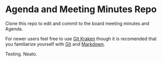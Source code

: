 # Agenda and Meeting Minutes Repo

Clone this repo to edit and commit to the board meeting minutes and Agenda.

For newer users feel free to use [Git Kraken](https://www.gitkraken.com/) though it is recomended that you familiarize yourself with [Git](https://git-scm.com/) and [Markdown](https://www.markdowntutorial.com/).

Testing. Neato.
